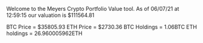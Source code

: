 Welcome to the Meyers Crypto Portfolio Value tool. 
As of 06/07/21 at 12:59:15 our valuation is $111564.81 

BTC Price = $35805.93
 ETH Price = $2730.36
BTC Holdings = 1.06BTC
 ETH holdings = 26.960005962ETH 
